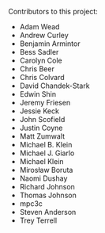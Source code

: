 Contributors to this project:

*  Adam Wead
*  Andrew Curley
*  Benjamin Armintor
*  Bess Sadler
*  Carolyn Cole
*  Chris Beer
*  Chris Colvard
*  David Chandek-Stark
*  Edwin Shin
*  Jeremy Friesen
*  Jessie Keck
*  John Scofield
*  Justin Coyne
*  Matt Zumwalt
*  Michael B. Klein
*  Michael J. Giarlo
*  Michael Klein
*  Mirosław Boruta
*  Naomi Dushay
*  Richard Johnson
*  Thomas Johnson
*  mpc3c
*  Steven Anderson
*  Trey Terrell

